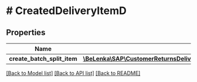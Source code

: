 # # CreatedDeliveryItemD

## Properties

Name | Type | Description | Notes
------------ | ------------- | ------------- | -------------
**create_batch_split_item** | [**\BeLenka\SAP\CustomerReturnsDelivery\Model\APICUSTOMERRETURNSDELIVERYSRVCreatedDeliveryItem**](APICUSTOMERRETURNSDELIVERYSRVCreatedDeliveryItem.md) |  | [optional]

[[Back to Model list]](../../README.md#models) [[Back to API list]](../../README.md#endpoints) [[Back to README]](../../README.md)
